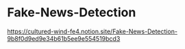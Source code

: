 # Fake-News-Detection

https://cultured-wind-fe4.notion.site/Fake-News-Detection-9b8f0d9ed9e34b61b5ee9e554519bcd3
